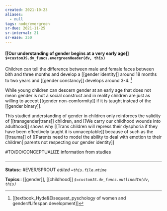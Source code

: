 ```yaml
---
created: 2021-10-23
aliases:
  - null
tags: node/evergreen
sr-due: 2021-11-25
sr-interval: 21
sr-ease: 250
---
```

#### [[Our understanding of gender begins at a very early age]] `$=customJS.dv_funcs.evergreenHeader(dv, this)`

Children can tell the difference between male and female faces between bith and three months and develop a [[gender identity]] around 18 months to two years and [[gender constancy]] develops around 3-4. [^1] 

While young children can descern gender at an early age that does not mean gender is not a social construct and in reality children are just as willing to accept [[gender non-comformity]] if it is taught instead of the [[gender binary]]. 

This studied understanding of gender in children only reinforces the validity of [[transgender|trans]] children, and  [[We carry our childhood wounds into adulthood]] shows why [[Trans children will repress their dysphoria if they have been effectively taught it is unnaceptable]] because of such as the [[trauma]] of [[Parents need to model the ability to deal with emotion to their children| parents not respecting our gender identity]]

#TO/DO/CONCEPTUALIZE information from studies

### <hr class="footnote"/>

**Status**:: #EVER/SPROUT 
*edited `=this.file.mtime`*

**Topics**:: [[gender]], [[childhood]]
*`$=customJS.dv_funcs.outlinedIn(dv, this)`*

[^1]: [[textbook_Hyde&Elsequest_pyschology of women and gender#Lifespan development]]
